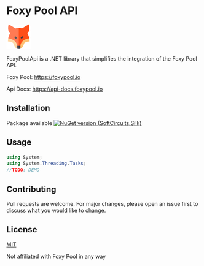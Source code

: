 # Foxy Pool API

<img src="https://raw.githubusercontent.com/ByronAP/FoxyPoolApi/main/Assets/fox-128.png" width="64px"> 

FoxyPoolApi is a .NET library that simplifies the integration of the Foxy Pool API.

Foxy Pool: https://foxypool.io

Api Docs: https://api-docs.foxypool.io

## Installation

Package available [![NuGet version (SoftCircuits.Silk)](https://img.shields.io/nuget/v/FoxyPoolApi.svg?style=flat-square)](https://www.nuget.org/packages/FoxyPoolApi/)

## Usage

```c#
using System;
using System.Threading.Tasks;
//TODO: DEMO
```

## Contributing
Pull requests are welcome. For major changes, please open an issue first to discuss what you would like to change.


## License
[MIT](https://choosealicense.com/licenses/mit/)

Not affiliated with Foxy Pool in any way